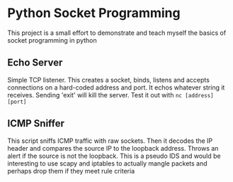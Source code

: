 # Python Socket Programming

This project is a small effort to demonstrate and teach myself the basics of socket programming in python


## Echo Server

Simple TCP listener. This creates a socket, binds, listens and accepts connections on a hard-coded address and port. It echos whatever string it receives. Sending 'exit' will kill the server. Test it out with `nc [address] [port]` 

## ICMP Sniffer

This script sniffs ICMP traffic with raw sockets. Then it decodes the IP header and compares the source IP to the loopback address. Throws an alert if the source is not the loopback. This is a pseudo IDS and would be interesting to use scapy and iptables to actually mangle packets and perhaps drop them if they meet rule criteria 